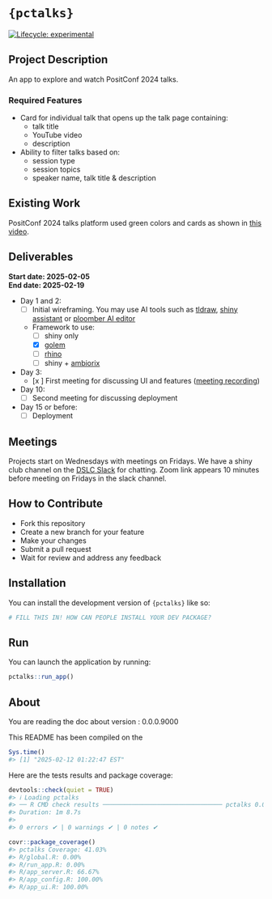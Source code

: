 
<!-- README.md is generated from README.Rmd. Please edit that file -->

# `{pctalks}`

<!-- badges: start -->

[![Lifecycle:
experimental](https://img.shields.io/badge/lifecycle-experimental-orange.svg)](https://lifecycle.r-lib.org/articles/stages.html#experimental)
<!-- badges: end -->

## Project Description

An app to explore and watch PositConf 2024 talks.

### Required Features

- Card for individual talk that opens up the talk page containing:
  - talk title  
  - YouTube video  
  - description  
- Ability to filter talks based on:
  - session type  
  - session topics  
  - speaker name, talk title & description

## Existing Work

PositConf 2024 talks platform used green colors and cards as shown in
[this video](https://youtube.com/shorts/rAfBnkZOCxI?feature=share).

## Deliverables

**Start date: 2025-02-05**  
**End date: 2025-02-19**

- Day 1 and 2:
  - [ ] Initial wireframing. You may use AI tools such as
    [tldraw](https://www.tldraw.com/), [shiny
    assistant](https://gallery.shinyapps.io/assistant/#) or [ploomber AI
    editor](https://editor.ploomber.io/)
  - Framework to use:
    - [ ] shiny only
    - [x] [golem](https://github.com/ThinkR-open/golem)
    - [ ] [rhino](https://github.com/Appsilon/rhino)
    - [ ] shiny + [ambiorix](https://ambiorix.dev/)
- Day 3:
  - \[x \] First meeting for discussing UI and features ([meeting
    recording](https://youtu.be/EeYsaBg3gO0?si=L0fRWqrpi4Hf-nI3))
- Day 10:
  - [ ] Second meeting for discussing deployment
- Day 15 or before:
  - [ ] Deployment

## Meetings

Projects start on Wednesdays with meetings on Fridays. We have a shiny
club channel on the [DSLC
Slack](https://dslcio.slack.com/archives/C08A52V98TY) for chatting. Zoom
link appears 10 minutes before meeting on Fridays in the slack channel.

## How to Contribute

- Fork this repository
- Create a new branch for your feature
- Make your changes
- Submit a pull request
- Wait for review and address any feedback

## Installation

You can install the development version of `{pctalks}` like so:

``` r
# FILL THIS IN! HOW CAN PEOPLE INSTALL YOUR DEV PACKAGE?
```

## Run

You can launch the application by running:

``` r
pctalks::run_app()
```

## About

You are reading the doc about version : 0.0.0.9000

This README has been compiled on the

``` r
Sys.time()
#> [1] "2025-02-12 01:22:47 EST"
```

Here are the tests results and package coverage:

``` r
devtools::check(quiet = TRUE)
#> ℹ Loading pctalks
#> ── R CMD check results ───────────────────────────────── pctalks 0.0.0.9000 ────
#> Duration: 1m 8.7s
#> 
#> 0 errors ✔ | 0 warnings ✔ | 0 notes ✔
```

``` r
covr::package_coverage()
#> pctalks Coverage: 41.03%
#> R/global.R: 0.00%
#> R/run_app.R: 0.00%
#> R/app_server.R: 66.67%
#> R/app_config.R: 100.00%
#> R/app_ui.R: 100.00%
```
